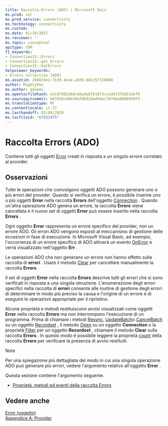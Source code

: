 ```yaml
---
title: Raccolta Errors (ADO) | Microsoft Docs
ms.prod: sql
ms.prod_service: connectivity
ms.technology: connectivity
ms.custom: ''
ms.date: 01/19/2017
ms.reviewer: ''
ms.topic: conceptual
apitype: COM
f1_keywords:
- Connection15::Errors
- Connection15::get_Errors
- Connection15::GetErrors
helpviewer_keywords:
- Errors collection [ADO]
ms.assetid: 290819e1-7b39-4e1e-a93b-801257138b00
author: MightyPen
ms.author: genemi
ms.openlocfilehash: e3c8f981d4dc40a4a6f618f3cca387379d51def9
ms.sourcegitcommit: b87d36c46b39af8b929ad94ec707dee8800950f5
ms.translationtype: MT
ms.contentlocale: it-IT
ms.lasthandoff: 02/08/2020
ms.locfileid: "67932975"
---
```

# <a name="errors-collection-ado"></a>Raccolta Errors (ADO)
Contiene tutti gli oggetti [Error](../../../ado/reference/ado-api/error-object.md) creati in risposta a un singolo errore correlato al provider.  
  
## <a name="remarks"></a>Osservazioni  
 Tutte le operazioni che coinvolgono oggetti ADO possono generare uno o più errori del provider. Quando si verifica un errore, è possibile inserire uno o più oggetti **Error** nella raccolta **Errors** dell'oggetto [Connection](../../../ado/reference/ado-api/connection-object-ado.md) . Quando un'altra operazione ADO genera un errore, la raccolta **Errors** viene cancellata e il nuovo set di oggetti **Error** può essere inserito nella raccolta **Errors** .  
  
 Ogni oggetto **Error** rappresenta un errore specifico del provider, non un errore ADO. Gli errori ADO vengono esposti al meccanismo di gestione delle eccezioni in fase di esecuzione. In Microsoft Visual Basic, ad esempio, l'occorrenza di un errore specifico di ADO attiverà un evento [OnError](../../../ado/reference/rds-api/onerror-event-rds.md) e verrà visualizzato nell'oggetto **Err** .  
  
 Le operazioni ADO che non generano un errore non hanno effetto sulla raccolta di **errori** . Usare il metodo [Clear](../../../ado/reference/ado-api/clear-method-ado.md) per cancellare manualmente la raccolta **Errors** .  
  
 Il set di oggetti **Error** nella raccolta **Errors** descrive tutti gli errori che si sono verificati in risposta a una singola istruzione. L'enumerazione degli errori specifici nella raccolta di **errori** consente alle routine di gestione degli errori di determinare in modo più preciso la causa e l'origine di un errore e di eseguire le operazioni appropriate per il ripristino.  
  
 Alcune proprietà e metodi restituiscono avvisi visualizzati come oggetti **Error** nella raccolta **Errors** ma non interrompono l'esecuzione di un programma. Prima di chiamare i metodi [Resync](../../../ado/reference/ado-api/resync-method.md), [UpdateBatch](../../../ado/reference/ado-api/updatebatch-method.md)o [CancelBatch](../../../ado/reference/ado-api/cancelbatch-method-ado.md) su un oggetto [Recordset](../../../ado/reference/ado-api/recordset-object-ado.md) , il metodo [Open](../../../ado/reference/ado-api/open-method-ado-connection.md) su un oggetto **Connection** o la proprietà [Filter](../../../ado/reference/ado-api/filter-property.md) per un oggetto **Recordset** , chiamare il metodo **Clear** sulla raccolta **Errors** . In questo modo è possibile leggere la proprietà [count](../../../ado/reference/ado-api/count-property-ado.md) della raccolta **Errors** per verificare la presenza di avvisi restituiti.  
  
> [!NOTE]
>  Per una spiegazione più dettagliata del modo in cui una singola operazione ADO può generare più errori, vedere l'argomento relativo all'oggetto **Error** .  
  
 Questa sezione contiene l'argomento seguente.  
  
-   [Proprietà, metodi ed eventi della raccolta Errors](../../../ado/reference/ado-api/errors-collection-properties-methods-and-events.md)  
  
## <a name="see-also"></a>Vedere anche  
 [Error (oggetto)](../../../ado/reference/ado-api/error-object.md)   
 [Appendice A: Provider](../../../ado/guide/appendixes/appendix-a-providers.md)
